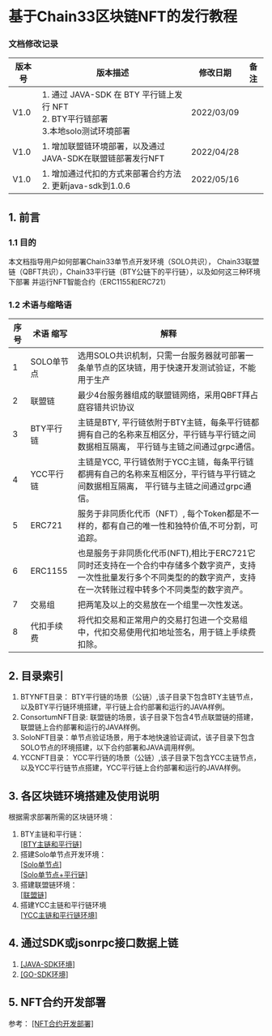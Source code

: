 # 基于Chain33区块链NFT的发行教程

### 文档修改记录

| 版本号 | 版本描述                              | 修改日期   | 备注 |
| ------ | ------------------------------------- | ---------- | ---- |
| V1.0   | 1. 通过 JAVA-SDK 在 BTY 平行链上发行 NFT<br>2. BTY平行链部署<br>3.本地solo测试环境部署 | 2022/03/09 |
| V1.0   | 1. 增加联盟链环境部署，以及通过JAVA-SDK在联盟链部署发行NFT | 2022/04/28 |
| V1.0   | 1. 增加通过代扣的方式来部署合约方法<br>2. 更新java-sdk到1.0.6 | 2022/05/16 |

## 1. 前言
### 1.1 目的
本文档指导用户如何部署Chain33单节点开发环境（SOLO共识）， Chain33联盟链（QBFT共识），Chain33平行链（BTY公链下的平行链），以及如何这三种环境下部署
并运行NFT智能合约（ERC1155和ERC721）

### 1.2 术语与缩略语

| 序号 | 术语 缩写                              | 解释   |
| ------ | ------------------------------------- | ---------- |
| 1   | SOLO单节点| 选用SOLO共识机制，只需一台服务器就可部署一条单节点的区块链，用于快速开发测试验证，不能用于生产|
| 2   | 联盟链| 最少4台服务器组成的联盟链网络，采用QBFT拜占庭容错共识协议|
| 3   | BTY平行链| 主链是BTY, 平行链依附于BTY主链，每条平行链都拥有自己的名称来互相区分，平行链与平行链之间数据相互隔离， 平行链与主链之间通过grpc通信。|
| 4   | YCC平行链| 主链是YCC, 平行链依附于YCC主链，每条平行链都拥有自己的名称来互相区分，平行链与平行链之间数据相互隔离， 平行链与主链之间通过grpc通信。|
| 5   | ERC721| 服务于非同质化代币（NFT）, 每个Token都是不一样的，都有自己的唯一性和独特价值,不可分割，可追踪。|
| 6   | ERC1155| 也是服务于非同质化代币(NFT),相比于ERC721它同时还支持在一个合约中存储多个数字资产，支持一次性批量发行多个不同类型的的数字资产，支持在一次转账过程中转多个不同类型的数字资产。|
| 7   | 交易组| 把两笔及以上的交易放在一个组里一次性发送。|
| 8   | 代扣手续费| 将代扣交易和正常用户的交易打包进一个交易组中，代扣交易使用代扣地址签名，用于链上手续费扣除。|

## 2. 目录索引
1. BTYNFT目录： BTY平行链的场景（公链）,该子目录下包含BTY主链节点，以及BTY平行链环境搭建，平行链上合约部署和运行的JAVA样例。
2. ConsortumNFT目录: 联盟链的场景，该子目录下包含4节点联盟链的搭建， 联盟链上合约部署和运行的JAVA样例。
3. SoloNFT目录：单节点验证场景，用于本地快速验证调试，该子目录下包含SOLO节点的环境搭建，以下合约部署和JAVA调用样例。  
4. YCCNFT目录： YCC平行链的场景（公链）,该子目录下包含YCC主链节点，以及YCC平行链节点搭建，YCC平行链上合约部署和运行的JAVA样例。


## 3. 各区块链环境搭建及使用说明  
根据需求部署所需的区块链环境：  
1. BTY主链和平行链：    
[[BTY主链和平行链]](https://github.com/andyYuanFZM/NFTDemo/tree/main/src/test/java/com/chain33/cn/NFTDemo/readme.md)   
2. 搭建Solo单节点开发环境：  
[[Solo单节点]](https://github.com/andyYuanFZM/NFTDemo/tree/main/src/test/java/com/chain33/cn/SoloNFT/singleSolo/readme.md)  
[[Solo单节点+平行链]](https://github.com/andyYuanFZM/NFTDemo/tree/main/src/test/java/com/chain33/cn/SoloNFT/soloAndPara/readme.md)   
3. 搭建联盟链环境：  
[[联盟链]](https://github.com/andyYuanFZM/NFTDemo/tree/main/src/test/java/com/chain33/cn/ConsortiumNFT/readme.md) 
4. 搭建YCC主链和平行链环境  
[[YCC主链和平行链环境]](https://github.com/andyYuanFZM/NFTDemo/tree/main/src/test/java/com/chain33/cn/YCCNFT/readme.md)   

## 4. 通过SDK或jsonrpc接口数据上链     
1. [[JAVA-SDK环境]](https://github.com/andyYuanFZM/NFTDemo/tree/main/src/test/java/com/chain33/cn/JAVA-SDK开发环境.md)  
2. [[GO-SDK环境]](https://github.com/33cn/chain33-sdk-go)  

## 5. NFT合约开发部署
参考： [[NFT合约开发部署]](https://github.com/andyYuanFZM/NFTDemo/tree/main/src/test/java/com/chain33/cn/NFT合约开发部署.md)  
